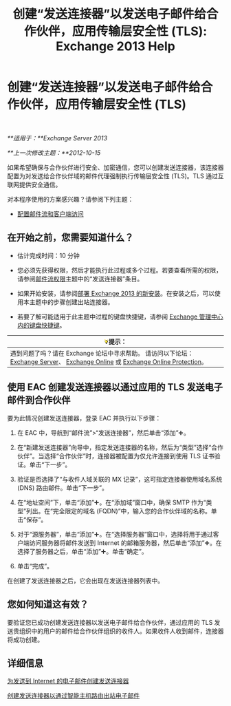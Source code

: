 ﻿---
title: '创建“发送连接器”以发送电子邮件给合作伙伴，应用传输层安全性 (TLS): Exchange 2013 Help'
TOCTitle: 创建“发送连接器”以发送电子邮件给合作伙伴，应用传输层安全性 (TLS)
ms:assetid: ff2abefc-dd3e-4431-b947-df942fbf82d9
ms:mtpsurl: https://technet.microsoft.com/zh-cn/library/JJ657514(v=EXCHG.150)
ms:contentKeyID: 50492058
ms.date: 01/11/2018
mtps_version: v=EXCHG.150
ms.translationtype: HT
---

# 创建“发送连接器”以发送电子邮件给合作伙伴，应用传输层安全性 (TLS)

 

_**适用于：**Exchange Server 2013_

_**上一次修改主题：**2012-10-15_

如果希望确保与合作伙伴进行安全、加密通信，您可以创建发送连接器，该连接器配置为对发送给合作伙伴域的邮件代理强制执行传输层安全性 (TLS)。TLS 通过互联网提供安全通信。

对本程序使用的方案感兴趣？请参阅下列主题：

  - [配置邮件流和客户端访问](configure-mail-flow-and-client-access-exchange-2013-help.md)

## 在开始之前，您需要知道什么？

  - 估计完成时间：10 分钟

  - 您必须先获得权限，然后才能执行此过程或多个过程。若要查看所需的权限，请参阅[邮件流权限](mail-flow-permissions-exchange-2013-help.md)主题中的“发送连接器”条目。

  - 如果开始安装，请参阅[部署 Exchange 2013 的新安装](deploy-a-new-installation-of-exchange-2013-exchange-2013-help.md)。在安装之后，可以使用本主题中的步骤创建出站连接器。

  - 若要了解可能适用于此主题中过程的键盘快捷键，请参阅 [Exchange 管理中心内的键盘快捷键](keyboard-shortcuts-in-the-exchange-admin-center-exchange-online-protection-help.md)。

<table>
<thead>
<tr class="header">
<th><img src="images/Bb124558.tip(EXCHG.150).gif" title="提示" alt="提示" />提示：</th>
</tr>
</thead>
<tbody>
<tr class="odd">
<td>遇到问题了吗？请在 Exchange 论坛中寻求帮助。 请访问以下论坛：<a href="https://go.microsoft.com/fwlink/p/?linkid=60612">Exchange Server</a>、 <a href="https://go.microsoft.com/fwlink/p/?linkid=267542">Exchange Online</a> 或 <a href="https://go.microsoft.com/fwlink/p/?linkid=285351">Exchange Online Protection</a>。</td>
</tr>
</tbody>
</table>


## 使用 EAC 创建发送连接器以通过应用的 TLS 发送电子邮件到合作伙伴

要为此情况创建发送连接器，登录 EAC 并执行以下步骤：

1.  在 EAC 中，导航到“邮件流”\>“发送连接器”，然后单击“添加”![添加图标](images/JJ218640.c1e75329-d6d7-4073-a27d-498590bbb558(EXCHG.150).gif "添加图标")。

2.  在“新建发送连接器”向导中，指定发送连接器的名称，然后为“类型”选择“合作伙伴”。当选择“合作伙伴”时，连接器被配置为仅允许连接到使用 TLS 证书验证。单击“下一步”。

3.  验证是否选择了“与收件人域关联的 MX 记录”，这可指定连接器使用域名系统 (DNS) 路由邮件。单击“下一步”。

4.  在“地址空间”下，单击“添加”![添加图标](images/JJ218640.c1e75329-d6d7-4073-a27d-498590bbb558(EXCHG.150).gif "添加图标")。在“添加域”窗口中，确保 SMTP 作为“类型”列出。在“完全限定的域名 (FQDN)”中，输入您的合作伙伴域的名称。单击“保存”。

5.  对于“源服务器”，单击“添加”![添加图标](images/JJ218640.c1e75329-d6d7-4073-a27d-498590bbb558(EXCHG.150).gif "添加图标")。在“选择服务器”窗口中，选择将用于通过客户端访问服务器将邮件发送到 Internet 的邮箱服务器，然后单击“添加”![添加图标](images/JJ218640.c1e75329-d6d7-4073-a27d-498590bbb558(EXCHG.150).gif "添加图标")。在选择了服务器之后，单击“添加”![添加图标](images/JJ218640.c1e75329-d6d7-4073-a27d-498590bbb558(EXCHG.150).gif "添加图标")。单击“确定”。

6.  单击“完成”。

在创建了发送连接器之后，它会出现在发送连接器列表中。

## 您如何知道这有效？

要验证您已成功创建发送连接器以发送电子邮件给合作伙伴，通过应用的 TLS 发送贵组织中的用户的邮件给合作伙伴组织的收件人。如果收件人收到邮件，连接器将成功创建。

## 详细信息

[为发送到 Internet 的电子邮件创建发送连接器](create-a-send-connector-for-email-sent-to-the-internet-exchange-2013-help.md)

[创建发送连接器以通过智能主机路由出站电子邮件](create-a-send-connector-to-route-outbound-email-through-a-smart-host-exchange-2013-help.md)

